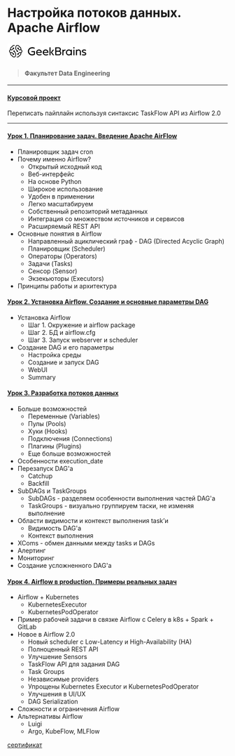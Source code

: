 # Настройка потоков данных. Apache Airflow
![](logo.png)
> #### Факультет Data Engineering
___
#### [Курсовой проект](https://github.com/TolstikovIgor/Airflow/tree/main/lesson4)
Переписать пайплайн используя синтаксис TaskFlow API из Airflow 2.0
___
#### [Урок 1. Планирование задач. Введение Apache AirFlow](https://github.com/TolstikovIgor/Airflow/tree/main/lesson1)
* Планировщик задач cron
* Почему именно Airflow?
  * Открытый исходный код
  * Веб-интерфейс
  * На основе Python
  * Широкое использование
  * Удобен в применении
  * Легко масштабируем
  * Собственный репозиторий метаданных
  * Интеграция со множеством источников и сервисов
  * Расширяемый REST API
* Основные понятия в Airflow
  * Направленный ациклический граф - DAG (Directed Acyclic Graph)
  * Планировщик (Scheduler)
  * Операторы (Operators)
  * Задачи (Tasks)
  * Сенсор (Sensor)
  * Экзекьюторы (Executors)
* Принципы работы и архитектура
#### [Урок 2. Установка Airflow. Создание и основные параметры DAG](https://github.com/TolstikovIgor/Airflow/tree/main/lesson2)
* Установка Airflow
  * Шаг 1. Окружение и airflow package
  * Шаг 2. БД и airflow.cfg
  * Шаг 3. Запуск webserver и scheduler
* Создание DAG и его параметры
  * Настройка среды
  * Создание и запуск DAG
  * WebUI
  * Summary
#### [Урок 3. Разработка потоков данных](https://github.com/TolstikovIgor/Airflow/tree/main/lesson3)
* Больше возможностей
  * Переменные (Variables)
  * Пулы (Pools)
  * Хуки (Hooks)
  * Подключения (Connections)
  * Плагины (Plugins)
  * Еще больше возможностей
* Особенности execution_date
* Перезапуск DAG'а
  * Catchup
  * Backfill
* SubDAGs и TaskGroups
  * SubDAGs - разделяем особенности выполнения частей DAG'а
  * TaskGroups - визуально группируем таски, не изменяя выполнение
* Области видимости и контекст выполнения task’и
  * Видимость DAG'а
  * Контекст выполнения
* XComs - обмен данными между tasks и DAGs
* Алертинг
* Мониторинг
* Создание усложненного DAG'а
#### [Урок 4. Airflow в production. Примеры реальных задач](https://github.com/TolstikovIgor/Airflow/tree/main/lesson4)
* Airflow + Kubernetes
  * KubernetesExecutor
  * KubernetesPodOperator
* Пример рабочей задачи в связке Airflow с Celery в k8s + Spark + GitLab
* Новое в Airflow 2.0
  * Новый scheduler с Low-Latency и High-Availability (HA)
  * Полноценный REST API
  * Улучшение Sensors
  * TaskFlow API для задания DAG
  * Task Groups
  * Независимые providers
  * Упрощены Kubernetes Executor и KubernetesPodOperator
  * Улучшения в UI/UX
  * DAG Serialization
* Cложности и ограничения Airflow
* Альтернативы Airflow
  * Luigi
  * Argo, KubeFlow, MLFlow

[сертификат](https://gb.ru/go/JySs1R)
